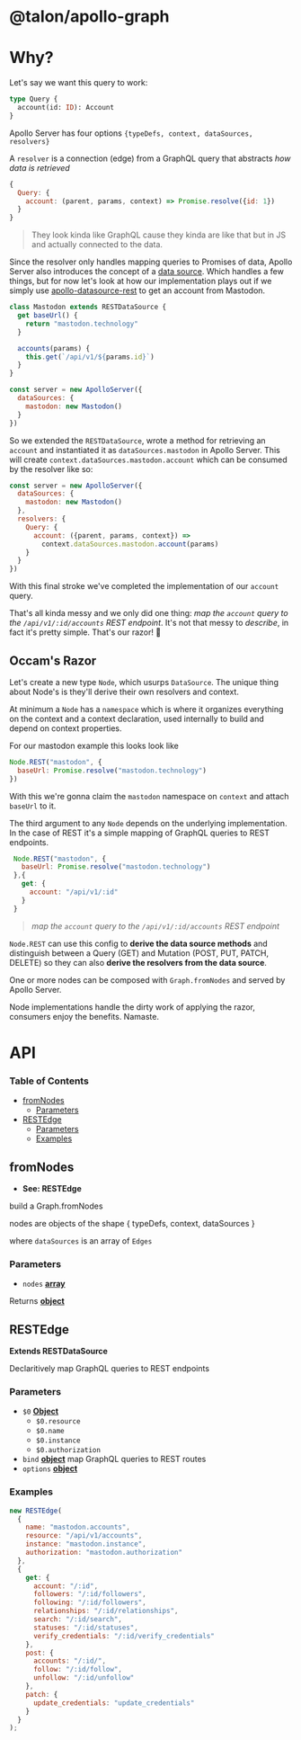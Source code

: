 # @talon/apollo-graph

# Why?

Let's say we want this query to work:

```graphql
type Query {
  account(id: ID): Account
}
```

Apollo Server has four options `{typeDefs, context, dataSources, resolvers}`

A `resolver` is a connection (edge) from a GraphQL query that abstracts _how data is retrieved_

```js
{
  Query: {
    account: (parent, params, context) => Promise.resolve({id: 1})
  }
}
```
> They look kinda like GraphQL cause they kinda are like that but in JS and actually connected to the data.

Since the resolver only handles mapping queries to Promises of data, Apollo Server also introduces the concept of a [data source](https://www.npmjs.com/package/apollo-datasource). Which handles a few things, but for now let's look at how our implementation plays out if we simply use [apollo-datasource-rest](https://www.npmjs.com/package/apollo-datasource-rest) to get an account from Mastodon.

```js
class Mastodon extends RESTDataSource {
  get baseUrl() {
    return "mastodon.technology"
  }

  accounts(params) {
    this.get(`/api/v1/${params.id}`)
  }
}

const server = new ApolloServer({
  dataSources: {
    mastodon: new Mastodon()
  }
})
```

So we extended the `RESTDataSource`, wrote a method for retrieving an `account` and instantiated it as `dataSources.mastodon` in Apollo Server. This will create `context.dataSources.mastodon.account` which can be consumed by the resolver like so:

```js
const server = new ApolloServer({
  dataSources: {
    mastodon: new Mastodon()
  },
  resolvers: {
    Query: {
      account: ({parent, params, context}) => 
        context.dataSources.mastodon.account(params)
    }
  }
})
```

With this final stroke we've completed the implementation of our `account` query.

That's all kinda messy and we only did one thing: _map the `account` query to the `/api/v1/:id/accounts` REST endpoint_. It's not that messy to _describe_, in fact it's pretty simple. That's our razor! 🔪

## Occam's Razor

Let's create a new type `Node`, which usurps `DataSource`. The unique thing about Node's is they'll derive their own resolvers and context.

At minimum a `Node` has a `namespace` which is where it organizes everything on the context and
a context declaration, used internally to build and depend on context properties.

For our mastodon example this looks look like
```js
Node.REST("mastodon", {
  baseUrl: Promise.resolve("mastodon.technology")
})
```

With this we're gonna claim the `mastodon` namespace on `context` and attach `baseUrl` to it.

The third argument to any `Node` depends on the underlying implementation. In the case of REST it's a simple
mapping of GraphQL queries to REST endpoints.

```js
 Node.REST("mastodon", {
   baseUrl: Promise.resolve("mastodon.technology")
 },{
   get: {
     account: "/api/v1/:id"
   }
 }
```
> _map the `account` query to the `/api/v1/:id/accounts` REST endpoint_

`Node.REST` can use this config to **derive the data source methods** and distinguish between a Query (GET) and Mutation (POST, PUT, PATCH, DELETE) so they can also **derive the resolvers from the data source**.

One or more nodes can be composed with `Graph.fromNodes` and served by Apollo Server.

Node implementations handle the dirty work of applying the razor, consumers enjoy the benefits. Namaste.

# API

<!-- Generated by documentation.js. Update this documentation by updating the source code. -->

### Table of Contents

- [fromNodes](#fromnodes)
  - [Parameters](#parameters)
- [RESTEdge](#restedge)
  - [Parameters](#parameters-1)
  - [Examples](#examples)

## fromNodes

- **See: RESTEdge**

build a Graph.fromNodes

nodes are objects of the shape
{ typeDefs, context, dataSources }

where `dataSources` is an array of `Edges`

### Parameters

- `nodes` **[array](https://developer.mozilla.org/docs/Web/JavaScript/Reference/Global_Objects/Array)**

Returns **[object](https://developer.mozilla.org/docs/Web/JavaScript/Reference/Global_Objects/Object)**

## RESTEdge

**Extends RESTDataSource**

Declaritively map GraphQL queries to REST endpoints

### Parameters

- `$0` **[Object](https://developer.mozilla.org/docs/Web/JavaScript/Reference/Global_Objects/Object)**
  - `$0.resource`
  - `$0.name`
  - `$0.instance`
  - `$0.authorization`
- `bind` **[object](https://developer.mozilla.org/docs/Web/JavaScript/Reference/Global_Objects/Object)** map GraphQL queries to REST routes
- `options` **[object](https://developer.mozilla.org/docs/Web/JavaScript/Reference/Global_Objects/Object)**

### Examples

```javascript
new RESTEdge(
  {
    name: "mastodon.accounts",
    resource: "/api/v1/accounts",
    instance: "mastodon.instance",
    authorization: "mastodon.authorization"
  },
  {
    get: {
      account: "/:id",
      followers: "/:id/followers",
      following: "/:id/followers",
      relationships: "/:id/relationships",
      search: "/:id/search",
      statuses: "/:id/statuses",
      verify_credentials: "/:id/verify_credentials"
    },
    post: {
      accounts: "/:id/",
      follow: "/:id/follow",
      unfollow: "/:id/unfollow"
    },
    patch: {
      update_credentials: "update_credentials"
    }
  }
);
```
